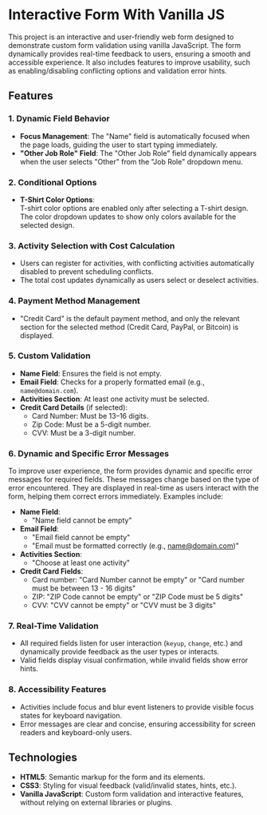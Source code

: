 # **Interactive Form With Vanilla JS**

This project is an interactive and user-friendly web form designed to demonstrate custom form validation using vanilla JavaScript. The form dynamically provides real-time feedback to users, ensuring a smooth and accessible experience. It also includes features to improve usability, such as enabling/disabling conflicting options and validation error hints.



## **Features**

### 1. **Dynamic Field Behavior**
- **Focus Management**: The "Name" field is automatically focused when the page loads, guiding the user to start typing immediately.
- **"Other Job Role" Field**: The "Other Job Role" field dynamically appears when the user selects "Other" from the "Job Role" dropdown menu.

### 2. **Conditional Options**
- **T-Shirt Color Options**:  
  T-shirt color options are enabled only after selecting a T-shirt design. The color dropdown updates to show only colors available for the selected design.

### 3. **Activity Selection with Cost Calculation**
- Users can register for activities, with conflicting activities automatically disabled to prevent scheduling conflicts.
- The total cost updates dynamically as users select or deselect activities.

### 4. **Payment Method Management**
- "Credit Card" is the default payment method, and only the relevant section for the selected method (Credit Card, PayPal, or Bitcoin) is displayed.

### 5. **Custom Validation**
- **Name Field**: Ensures the field is not empty.
- **Email Field**: Checks for a properly formatted email (e.g., `name@domain.com`).
- **Activities Section**: At least one activity must be selected.
- **Credit Card Details** (if selected):
  - Card Number: Must be 13–16 digits.
  - Zip Code: Must be a 5-digit number.
  - CVV: Must be a 3-digit number.

### 6. **Dynamic and Specific Error Messages**
To improve user experience, the form provides dynamic and specific error messages for required fields. These messages change based on the type of error encountered. They are displayed in real-time as users interact with the form, helping them correct errors immediately. Examples include:

- **Name Field**:
  - "Name field cannot be empty"
- **Email Field**:
  - "Email field cannot be empty"
  - "Email must be formatted correctly (e.g., name@domain.com)"
- **Activities Section**:
  - "Choose at least one activity"
- **Credit Card Fields**:
  - Card number: "Card Number cannot be empty" or "Card number must be between 13 - 16 digits"
  - ZIP: "ZIP Code cannot be empty" or "ZIP Code must be 5 digits"
  - CVV: "CVV cannot be empty" or "CVV must be 3 digits"

### 7. **Real-Time Validation**
- All required fields listen for user interaction (`keyup`, `change`, etc.) and dynamically provide feedback as the user types or interacts.
- Valid fields display visual confirmation, while invalid fields show error hints.

### 8. **Accessibility Features**
- Activities include focus and blur event listeners to provide visible focus states for keyboard navigation.
- Error messages are clear and concise, ensuring accessibility for screen readers and keyboard-only users.



## **Technologies**

- **HTML5**: Semantic markup for the form and its elements.
- **CSS3**: Styling for visual feedback (valid/invalid states, hints, etc.).
- **Vanilla JavaScript**: Custom form validation and interactive features, without relying on external libraries or plugins.